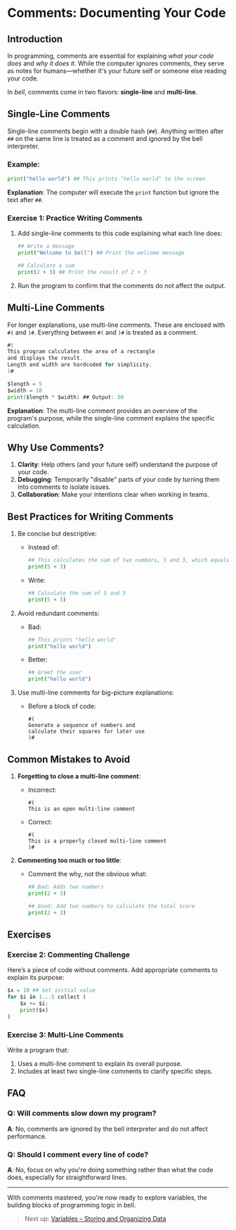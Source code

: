 # Comments: Documenting Your Code

## Introduction

In programming, comments are essential for explaining *what your code does* and *why it does it*. While the computer ignores comments, they serve as notes for humans—whether it's your future self or someone else reading your code.

In *bell*, comments come in two flavors: **single-line** and **multi-line**.

## Single-Line Comments

Single-line comments begin with a double hash (`##`). Anything written after `##` on the same line is treated as a comment and ignored by the bell interpreter.

### Example:

```py
print("hello world") ## This prints "hello world" to the screen
```
**Explanation**: The computer will execute the `print` function but ignore the text after `##`.

### Exercise 1: Practice Writing Comments

1. Add single-line comments to this code explaining what each line does:

	```py
	## Write a message
	print("Welcome to bell") ## Print the welcome message

	## Calculate a sum
	print(2 + 3) ## Print the result of 2 + 3
	```

2. Run the program to confirm that the comments do not affect the output.

## Multi-Line Comments

For longer explanations, use multi-line comments. These are enclosed with `#(` and `)#`. Everything between `#(` and `)#` is treated as a comment.

```go
#(
This program calculates the area of a rectangle
and displays the result.
Length and width are hardcoded for simplicity.
)#

$length = 5
$width = 10
print($length * $width) ## Output: 50
```

**Explanation**: The multi-line comment provides an overview of the program's purpose, while the single-line comment explains the specific calculation.

## Why Use Comments?

1. **Clarity**: Help others (and your future self) understand the purpose of your code.
2. **Debugging**: Temporarily "disable" parts of your code by turning them into comments to isolate issues.
3. **Collaboration**: Make your intentions clear when working in teams.

## Best Practices for Writing Comments

1. Be concise but descriptive:
	- Instead of:
		```py
		## This calculates the sum of two numbers, 5 and 3, which equals 8
		print(5 + 3)
		```
	- Write:
		```py
		## Calculate the sum of 5 and 3
		print(5 + 3)
		```

2. Avoid redundant comments:
	- Bad:
		```py
		## This prints "hello world"
		print("hello world")
		```
	- Better:
		```py
		## Greet the user
		print("hello world")
		```

3. Use multi-line comments for big-picture explanations:
	- Before a block of code:
		```
		#(
		Generate a sequence of numbers and
		calculate their squares for later use
		)#
		```

## Common Mistakes to Avoid

1. **Forgetting to close a multi-line comment**:
	- Incorrect:
		```
		#(
		This is an open multi-line comment
		```
	- Correct:
		```
		#(
		This is a properly closed multi-line comment
		)#
		```

2. **Commenting too much or too little**:

	- Comment the why, not the obvious what:
		```py
		## Bad: Adds two numbers
		print(2 + 3)

		## Good: Add two numbers to calculate the total score
		print(2 + 3)
		```

## Exercises

### Exercise 2: Commenting Challenge

Here’s a piece of code without comments. Add appropriate comments to explain its purpose:

```py
$x = 10 ## Set initial value
for $i in 1...5 collect (
    $x += $i;
    print($x)
)
```

### Exercise 3: Multi-Line Comments

Write a program that:

1. Uses a multi-line comment to explain its overall purpose.
2. Includes at least two single-line comments to clarify specific steps.

## FAQ

### Q: Will comments slow down my program?
**A**: No, comments are ignored by the bell interpreter and do not affect performance.

### Q: Should I comment every line of code?
**A**: No, focus on why you're doing something rather than what the code does, especially for straightforward lines.

---

With comments mastered, you're now ready to explore variables, the building blocks of programming logic in bell.

> Next up: [Variables – Storing and Organizing Data](variables.md)